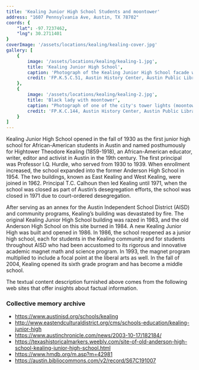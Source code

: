 ```yaml
---
title: 'Kealing Junior High School Students and moontower'
address: "1607 Pennsylvania Ave, Austin, TX 78702"
coords: {
    "lat": -97.7237462,
    "lng": 30.2711401
}
coverImage: '/assets/locations/kealing/kealing-cover.jpg'
gallery: [
    {
        image: '/assets/locations/kealing/kealing-1.jpg',
        title: 'Kealing Junior High School',
        caption: 'Photograph of the Kealing Junior High School facade with two Black students hoisting the flag. Three more students observe on the background.',
        credit: 'FP.K.5.C.51, Austin History Center, Austin Public Library.'
    },
    {
        image: '/assets/locations/kealing/kealing-2.jpg',
        title: 'Black lady with moontower',
        caption: "Photograph of one of the city's tower lights (moontower) with Black young lady on the front plane with the moontower on the background.",
        credit: 'FP.K.C.144, Austin History Center, Austin Public Library.'
    }
]
---
```

Kealing Junior High School opened in the fall of 1930 as the first junior high school for African-American students in Austin and named posthumously for Hightower Theodore Kealing (1859-1918), an African-American educator, writer, editor and activist in Austin in the 19th century. The first principal was Professor I.Q. Hurdle, who served from 1930 to 1939. When enrollment increased, the school expanded into the former Anderson High School in 1954. The two buildings, known as East Kealing and West Kealing, were joined in 1962.  Principal T.C. Calhoun then led Kealing until 1971, when the school was closed as part of Austin’s desegregation efforts, the school was closed in 1971 due to court-ordered desegregation.

After serving as an annex for the Austin Independent School District (AISD) and community programs, Kealing’s building was devastated by fire. The original Kealing Junior High School building was razed in 1983, and the old Anderson High School on this site burned in 1984. A new Kealing Junior High was built and opened in 1986. In 1986, the school reopened as a junior high school, each for students in the Kealing community and for students throughout AISD who had been accustomed to its rigorous and innovative academic magnet math and science program. In 1993, the magnet program multiplied to include a focal point at the liberal arts as well. In the fall of 2004, Kealing opened its sixth grade program and has become a middle school.

The textual content description furnished above comes from the following web sites that offer insights about factual information.

### Collective memory archive
* <a href="https://www.austinisd.org/schools/kealing" target="_blank">https://www.austinisd.org/schools/kealing</a>
* <a href="http://www.eastendculturaldistrict.org/cms/schools-education/kealing-junior-high" target="_blank">http://www.eastendculturaldistrict.org/cms/schools-education/kealing-junior-high</a>
* <a href="https://www.austinchronicle.com/news/2003-10-17/182184/" target="_blank">https://www.austinchronicle.com/news/2003-10-17/182184/</a>
* <a href="https://texashistoricalmarkers.weebly.com/site-of-old-anderson-high-school-kealing-junior-high-school.html" target="_blank">https://texashistoricalmarkers.weebly.com/site-of-old-anderson-high-school-kealing-junior-high-school.html</a>
* <a href="https://www.hmdb.org/m.asp?m=42981" target="_blank">https://www.hmdb.org/m.asp?m=42981</a>
* <a href="https://austin.bibliocommons.com/v2/record/S67C191007" target="_blank">https://austin.bibliocommons.com/v2/record/S67C191007</a>

